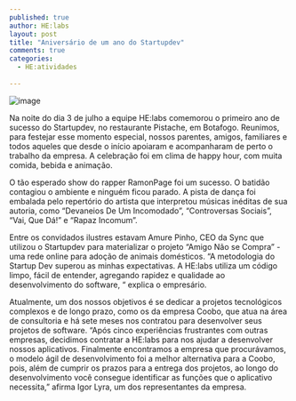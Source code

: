 ```yaml
---
published: true
author: HE:labs
layout: post
title: "Aniversário de um ano do Startupdev"
comments: true
categories:
  - HE:atividades
     
---
```

![image](/blog/images/posts/2012-07-04/aniv1anosd.jpg)

Na noite do dia 3 de julho a equipe HE:labs comemorou  o primeiro ano de sucesso do Startupdev, no restaurante Pistache, em Botafogo. Reunimos, para festejar esse momento especial, nossos parentes, amigos, familiares e todos aqueles que desde o início apoiaram e acompanharam de perto o trabalho da empresa. A celebração foi em clima de happy hour, com muita comida, bebida e animação.

O tão esperado show do rapper RamonPage foi um sucesso. O batidão contagiou o ambiente e ninguém ficou parado. A pista de dança foi embalada pelo repertório do artista que interpretou músicas inéditas de sua autoria, como “Devaneios De Um Incomodado”, “Controversas Sociais”, “Vai, Que Dá!” e “Rapaz Incomum”.

Entre os convidados ilustres estavam Amure Pinho, CEO da Sync que utilizou o Startupdev para materializar o projeto “Amigo Não se Compra” - uma rede online para adoção de animais domésticos. “A metodologia do Startup Dev superou as minhas expectativas. A HE:labs utiliza um código limpo, fácil de entender, agregando rapidez e qualidade ao desenvolvimento do software, “ explica o empresário.

Atualmente, um dos nossos objetivos é se dedicar a projetos tecnológicos complexos e de longo prazo, como os da empresa Coobo, que atua na área de consultoria e há sete meses nos contratou para desenvolver seus projetos de software. “Após cinco experiências frustrantes com outras empresas, decidimos contratar a HE:labs para nos ajudar a desenvolver nossos aplicativos. Finalmente encontramos a empresa que procurávamos, o modelo ágil de desenvolvimento foi a melhor alternativa para a Coobo, pois, além de cumprir os prazos para a entrega dos projetos, ao longo do desenvolvimento você consegue identificar as funções que o aplicativo necessita,” afirma Igor Lyra, um dos representantes da empresa.